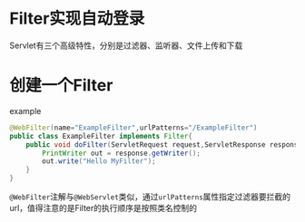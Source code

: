 # Filter实现自动登录
Servlet有三个高级特性，分别是过滤器、监听器、文件上传和下载  
# 创建一个Filter
example
```java
@WebFilter(name="ExampleFilter",urlPatterns="/ExampleFilter")
public class ExampleFilter implements Filter{
	public void doFilter(ServletRequest request,ServletResponse response,FilterChain chain) throws IOException,ServletException{
		PrintWriter out = response.getWriter();
		out.write("Hello MyFilter");
	}
}

```
`@WebFilter`注解与`@WebServlet`类似，通过`urlPatterns`属性指定过滤器要拦截的url，值得注意的是Filter的执行顺序是按照类名控制的  
